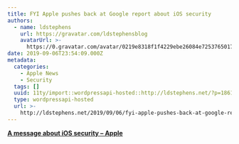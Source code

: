 ```yaml
---
title: FYI Apple pushes back at Google report about iOS security
authors:
  - name: ldstephens
    url: https://gravatar.com/ldstephensblog
    avatarUrl: >-
      https://0.gravatar.com/avatar/0219e8318f1f4229ebe26084e7253765017f43ca0c631be37dc6d0b8ad6e40a4?s=96&d=identicon&r=G
date: 2019-09-06T23:54:09.000Z
metadata:
  categories:
    - Apple News
    - Security
  tags: []
  uuid: 11ty/import::wordpressapi-hosted::http://ldstephens.net/?p=1861
  type: wordpressapi-hosted
  url: >-
    http://ldstephens.net/2019/09/06/fyi-apple-pushes-back-at-google-report-about-ios-security/
---
```


[**A message about iOS security – Apple**](https://www.apple.com/newsroom/2019/09/a-message-about-ios-security/)
